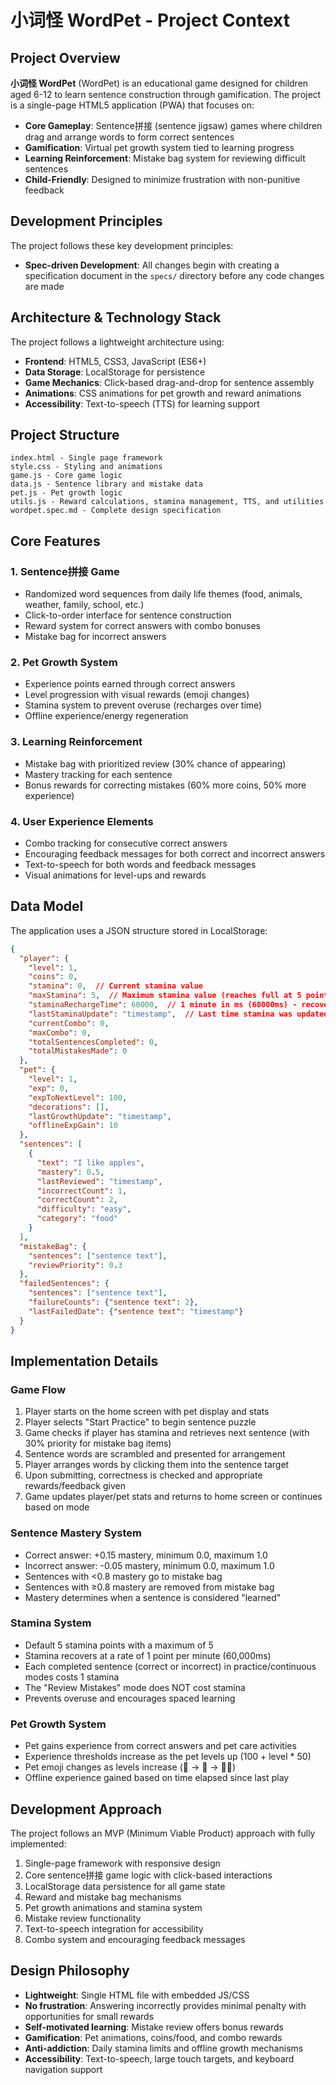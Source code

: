 # 小词怪 WordPet - Project Context

## Project Overview

**小词怪 WordPet** (WordPet) is an educational game designed for children aged 6-12 to learn sentence construction through gamification. The project is a single-page HTML5 application (PWA) that focuses on:

- **Core Gameplay**: Sentence拼接 (sentence jigsaw) games where children drag and arrange words to form correct sentences
- **Gamification**: Virtual pet growth system tied to learning progress
- **Learning Reinforcement**: Mistake bag system for reviewing difficult sentences
- **Child-Friendly**: Designed to minimize frustration with non-punitive feedback

## Development Principles

The project follows these key development principles:

- **Spec-driven Development**: All changes begin with creating a specification document in the `specs/` directory before any code changes are made

## Architecture & Technology Stack

The project follows a lightweight architecture using:
- **Frontend**: HTML5, CSS3, JavaScript (ES6+)
- **Data Storage**: LocalStorage for persistence
- **Game Mechanics**: Click-based drag-and-drop for sentence assembly
- **Animations**: CSS animations for pet growth and reward animations
- **Accessibility**: Text-to-speech (TTS) for learning support

## Project Structure

```
index.html - Single page framework
style.css - Styling and animations
game.js - Core game logic
data.js - Sentence library and mistake data
pet.js - Pet growth logic
utils.js - Reward calculations, stamina management, TTS, and utilities
wordpet.spec.md - Complete design specification
```

## Core Features

### 1. Sentence拼接 Game
- Randomized word sequences from daily life themes (food, animals, weather, family, school, etc.)
- Click-to-order interface for sentence construction
- Reward system for correct answers with combo bonuses
- Mistake bag for incorrect answers

### 2. Pet Growth System
- Experience points earned through correct answers
- Level progression with visual rewards (emoji changes)
- Stamina system to prevent overuse (recharges over time)
- Offline experience/energy regeneration

### 3. Learning Reinforcement
- Mistake bag with prioritized review (30% chance of appearing)
- Mastery tracking for each sentence
- Bonus rewards for correcting mistakes (60% more coins, 50% more experience)

### 4. User Experience Elements
- Combo tracking for consecutive correct answers
- Encouraging feedback messages for both correct and incorrect answers
- Text-to-speech for both words and feedback messages
- Visual animations for level-ups and rewards

## Data Model

The application uses a JSON structure stored in LocalStorage:
```json
{
  "player": {
    "level": 1,
    "coins": 0,
    "stamina": 0,  // Current stamina value
    "maxStamina": 5,  // Maximum stamina value (reaches full at 5 points)
    "staminaRechargeTime": 60000,  // 1 minute in ms (60000ms) - recovers 1 point per minute
    "lastStaminaUpdate": "timestamp",  // Last time stamina was updated
    "currentCombo": 0,
    "maxCombo": 0,
    "totalSentencesCompleted": 0,
    "totalMistakesMade": 0
  },
  "pet": {
    "level": 1,
    "exp": 0,
    "expToNextLevel": 100,
    "decorations": [],
    "lastGrowthUpdate": "timestamp",
    "offlineExpGain": 10
  },
  "sentences": [
    {
      "text": "I like apples",
      "mastery": 0.5,
      "lastReviewed": "timestamp",
      "incorrectCount": 1,
      "correctCount": 2,
      "difficulty": "easy",
      "category": "food"
    }
  ],
  "mistakeBag": {
    "sentences": ["sentence text"],
    "reviewPriority": 0.3
  },
  "failedSentences": {
    "sentences": ["sentence text"],
    "failureCounts": {"sentence text": 2},
    "lastFailedDate": {"sentence text": "timestamp"}
  }
}
```

## Implementation Details

### Game Flow
1. Player starts on the home screen with pet display and stats
2. Player selects "Start Practice" to begin sentence puzzle
3. Game checks if player has stamina and retrieves next sentence (with 30% priority for mistake bag items)
4. Sentence words are scrambled and presented for arrangement
5. Player arranges words by clicking them into the sentence target
6. Upon submitting, correctness is checked and appropriate rewards/feedback given
7. Game updates player/pet stats and returns to home screen or continues based on mode

### Sentence Mastery System
- Correct answer: +0.15 mastery, minimum 0.0, maximum 1.0
- Incorrect answer: -0.05 mastery, minimum 0.0, maximum 1.0
- Sentences with <0.8 mastery go to mistake bag
- Sentences with ≥0.8 mastery are removed from mistake bag
- Mastery determines when a sentence is considered "learned"

### Stamina System
- Default 5 stamina points with a maximum of 5
- Stamina recovers at a rate of 1 point per minute (60,000ms) 
- Each completed sentence (correct or incorrect) in practice/continuous modes costs 1 stamina
- The "Review Mistakes" mode does NOT cost stamina
- Prevents overuse and encourages spaced learning

### Pet Growth System
- Pet gains experience from correct answers and pet care activities
- Experience thresholds increase as the pet levels up (100 + level * 50)
- Pet emoji changes as levels increase (🐶 → 🐩 → 🐕‍🦺)
- Offline experience gained based on time elapsed since last play

## Development Approach

The project follows an MVP (Minimum Viable Product) approach with fully implemented:
1. Single-page framework with responsive design
2. Core sentence拼接 game logic with click-based interactions
3. LocalStorage data persistence for all game state
4. Reward and mistake bag mechanisms
5. Pet growth animations and stamina system
6. Mistake review functionality
7. Text-to-speech integration for accessibility
8. Combo system and encouraging feedback messages

## Design Philosophy

- **Lightweight**: Single HTML file with embedded JS/CSS
- **No frustration**: Answering incorrectly provides minimal penalty with opportunities for small rewards
- **Self-motivated learning**: Mistake review offers bonus rewards
- **Gamification**: Pet animations, coins/food, and combo rewards
- **Anti-addiction**: Daily stamina limits and offline growth mechanisms
- **Accessibility**: Text-to-speech, large touch targets, and keyboard navigation support